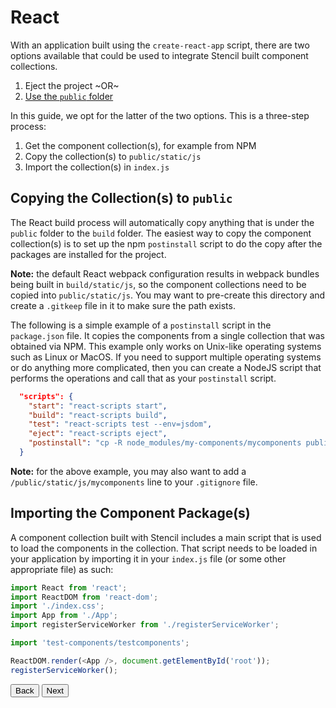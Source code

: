 # React

With an application built using the `create-react-app` script, there are two options available that could be used to integrate Stencil built component collections.

1. Eject the project ~OR~
1. [Use the `public` folder](https://github.com/facebookincubator/create-react-app/blob/master/packages/react-scripts/template/README.md#using-the-public-folder)

In this guide, we opt for the latter of the two options. This is a three-step process:

1. Get the component collection(s), for example from NPM
1. Copy the collection(s) to `public/static/js`
1. Import the collection(s) in `index.js`

## Copying the Collection(s) to `public`

The React build process will automatically copy anything that is under the `public` folder to the `build` folder. The easiest way to copy the component collection(s) is to set up the npm `postinstall` script to do the copy after the packages are installed for the project.

**Note:** the default React webpack configuration results in webpack bundles being built in `build/static/js`, so the component collections need to be copied into `public/static/js`. You may want to pre-create this directory and create a `.gitkeep` file in it to make sure the path exists.

The following is a simple example of a `postinstall` script in the `package.json` file. It copies the components from a single collection that was obtained via NPM. This example only works on Unix-like operating systems such as Linux or MacOS. If you need to support multiple operating systems or do anything more complicated, then you can create a NodeJS script that performs the operations and call that as your `postinstall` script.

```json
  "scripts": {
    "start": "react-scripts start",
    "build": "react-scripts build",
    "test": "react-scripts test --env=jsdom",
    "eject": "react-scripts eject",
    "postinstall": "cp -R node_modules/my-components/mycomponents public/static/js"
  }
```

**Note:** for the above example, you may also want to add a `/public/static/js/mycomponents` line to your `.gitignore` file.

## Importing the Component Package(s)

A component collection built with Stencil includes a main script that is used to load the components in the collection. That script needs to be loaded in your application by importing it in your `index.js` file (or some other appropriate file) as such:

```js
import React from 'react';
import ReactDOM from 'react-dom';
import './index.css';
import App from './App';
import registerServiceWorker from './registerServiceWorker';

import 'test-components/testcomponents';

ReactDOM.render(<App />, document.getElementById('root'));
registerServiceWorker();
```


<stencil-route-link url="/docs/distribution" router="#router" custom="true">
  <button class='pull-left btn btn--secondary'>
    Back
  </button>
</stencil-route-link>

<stencil-route-link url="/docs/css-variables" custom="true">
  <button class='pull-right btn btn--primary'>
    Next
  </button>
</stencil-route-link>
